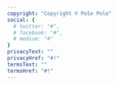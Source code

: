 ```yaml
---
copyright: "Copyright © Pole Pole"
social: {
  # twitter: "#",
  # facebook: "#",
  # medium: "#"
}
privacyText: ""
privacyHref: "#!"
termsText: ""
termsHref: "#!"
---
```

